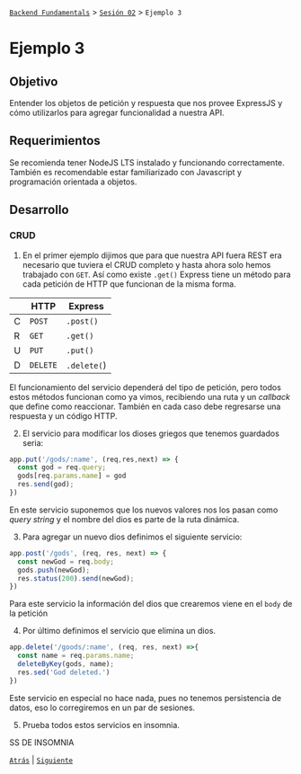 [`Backend Fundamentals`](../../README.md) > [`Sesión 02`](../README.md) > `Ejemplo 3`

# Ejemplo 3

## Objetivo

Entender los objetos de petición y respuesta que nos provee ExpressJS y cómo utilizarlos para agregar funcionalidad a nuestra API.

## Requerimientos

Se recomienda tener NodeJS LTS instalado y funcionando correctamente. También es recomendable estar familiarizado con Javascript y programación orientada a objetos.

## Desarrollo

### CRUD

1. En el primer ejemplo dijimos que para que nuestra API fuera REST era necesario que tuviera el CRUD completo y hasta ahora solo hemos trabajado con `GET`. Así como existe `.get()` Express tiene un método para cada petición de HTTP que funcionan de la misma forma.

|   | HTTP   | Express   |
|---|--------|-----------|
| C | `POST`   | `.post()`   |
| R | `GET`    | `.get()`    |
| U | `PUT`    | `.put()`    |
| D | `DELETE` | `.delete(`) |

El funcionamiento del servicio dependerá del tipo de petición, pero todos estos métodos funcionan como ya vimos, recibiendo una ruta y un *callback* que define como reaccionar. También en cada caso debe regresarse una respuesta y un código HTTP.

2. El servicio para modificar los dioses griegos que tenemos guardados seria:

```javascript
app.put('/gods/:name', (req,res,next) => {
  const god = req.query;
  gods[req.params.name] = god
  res.send(god);
})
```

En este servicio suponemos que los nuevos valores nos los pasan como *query string* y el nombre del dios es parte de la ruta dinámica.

3. Para agregar un nuevo dios definimos el siguiente servicio:

```javascript
app.post('/gods', (req, res, next) => {
  const newGod = req.body;
  gods.push(newGod);
  res.status(200).send(newGod);
})
```

Para este servicio la información del dios que crearemos viene en el `body` de la petición

4. Por último definimos el servicio que elimina un dios.

```javascript
app.delete('/goods/:name', (req, res, next) =>{
  const name = req.params.name;
  deleteByKey(gods, name);
  res.sed('God deleted.')
})
```

Este servicio en especial no hace nada, pues no tenemos persistencia de datos, eso lo corregiremos en un par de sesiones.

5. Prueba todos estos servicios en insomnia. 

SS DE INSOMNIA

 
[`Atrás`](../Reto-02) | [`Siguiente`](../Reto-03)
